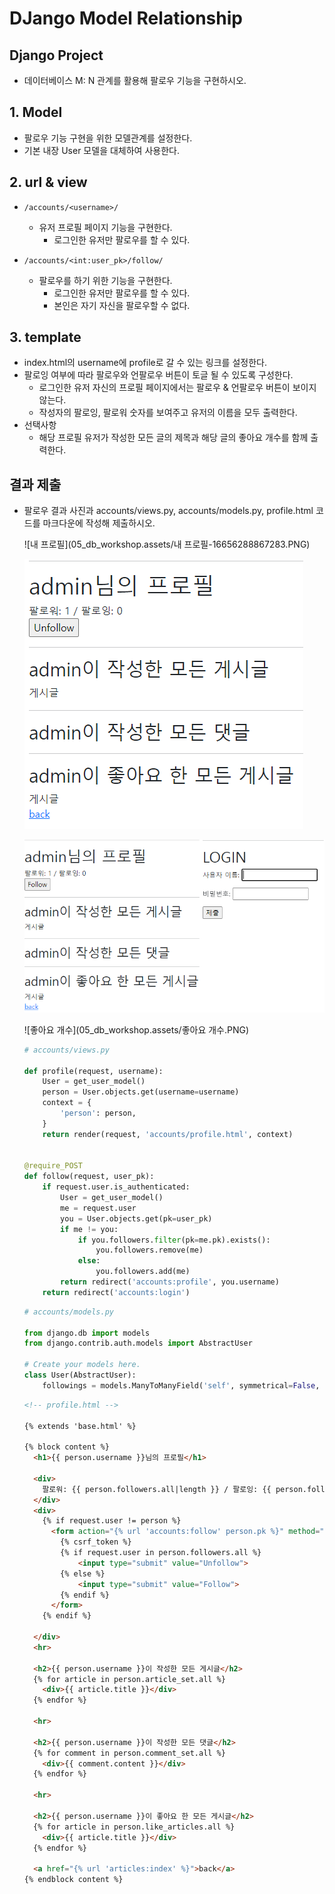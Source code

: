 # DJango Model Relationship

## Django Project

- 데이터베이스 M: N 관계를 활용해 팔로우 기능을 구현하시오.



## 1. Model

- 팔로우 기능 구현을 위한 모델관계를 설정한다.
- 기본 내장 User 모델을 대체하여 사용한다.



## 2. url & view

- `/accounts/<username>/`
  - 유저 프로필 페이지 기능을 구현한다.
    - 로그인한 유저만 팔로우를 할 수 있다.



- `/accounts/<int:user_pk>/follow/`
  - 팔로우를 하기 위한 기능을 구현한다.
    - 로그인한 유저만 팔로우를 할 수 있다.
    - 본인은 자기 자신을 팔로우할 수 없다.



## 3. template

- index.html의 username에 profile로 갈 수 있는 링크를 설정한다.
- 팔로잉 여부에 따라 팔로우와 언팔로우 버튼이 토글 될 수 있도록 구성한다.
  - 로그인한 유저 자신의 프로필 페이지에서는 팔로우 & 언팔로우 버튼이 보이지 않는다.
  - 작성자의 팔로잉, 팔로워 숫자를 보여주고 유저의 이름을 모두 출력한다.
- 선택사항
  - 해당 프로필 유저가 작성한 모든 글의 제목과 해당 글의 좋아요 개수를 함께 출력한다.



## 결과 제출

- 팔로우 결과 사진과 accounts/views.py, accounts/models.py, profile.html 코드를 마크다운에 작성해 제출하시오.

  ![내 프로필](05_db_workshop.assets/내 프로필-16656288867283.PNG)

  ![프로필](05_db_workshop.assets/프로필.PNG)

  ![비로그인](05_db_workshop.assets/비로그인.PNG)

  ![좋아요 개수](05_db_workshop.assets/좋아요 개수.PNG)

  ```python
  # accounts/views.py
  
  def profile(request, username):
      User = get_user_model()
      person = User.objects.get(username=username)
      context = {
          'person': person,
      }
      return render(request, 'accounts/profile.html', context)
  
  
  @require_POST
  def follow(request, user_pk):
      if request.user.is_authenticated:
          User = get_user_model()
          me = request.user
          you = User.objects.get(pk=user_pk)
          if me != you:
              if you.followers.filter(pk=me.pk).exists():
                  you.followers.remove(me)
              else:
                  you.followers.add(me)
          return redirect('accounts:profile', you.username)
      return redirect('accounts:login')
  ```

  ```python
  # accounts/models.py
  
  from django.db import models
  from django.contrib.auth.models import AbstractUser
  
  # Create your models here.
  class User(AbstractUser):
      followings = models.ManyToManyField('self', symmetrical=False, related_name='followers')
  ```

  ```html
  <!-- profile.html -->
  
  {% extends 'base.html' %}
  
  {% block content %}
    <h1>{{ person.username }}님의 프로필</h1>
  
    <div>
      팔로워: {{ person.followers.all|length }} / 팔로잉: {{ person.followings.all|length }}
    </div>  
    <div>
      {% if request.user != person %}
        <form action="{% url 'accounts:follow' person.pk %}" method="POST">
          {% csrf_token %}
          {% if request.user in person.followers.all %}
              <input type="submit" value="Unfollow">
          {% else %}
              <input type="submit" value="Follow">
          {% endif %}
        </form>
      {% endif %}
  
    </div>
    <hr>
  
    <h2>{{ person.username }}이 작성한 모든 게시글</h2>
    {% for article in person.article_set.all %}
      <div>{{ article.title }}</div>
    {% endfor %}
    
    <hr>
    
    <h2>{{ person.username }}이 작성한 모든 댓글</h2>
    {% for comment in person.comment_set.all %}
      <div>{{ comment.content }}</div>
    {% endfor %}
    
    <hr>
    
    <h2>{{ person.username }}이 좋아요 한 모든 게시글</h2>
    {% for article in person.like_articles.all %}
      <div>{{ article.title }}</div>
    {% endfor %}
    
    <a href="{% url 'articles:index' %}">back</a>
  {% endblock content %}
  ```

